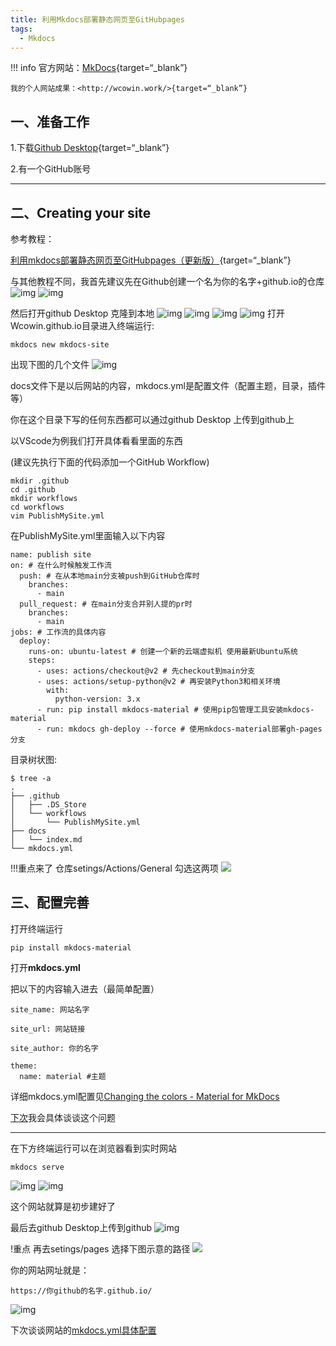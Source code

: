 ```yaml
---
title: 利用Mkdocs部署静态网页至GitHubpages
tags:
  - Mkdocs
---
```


!!! info
    官方网站：[MkDocs](https://www.mkdocs.org/){target=“_blank”}

    我的个人网站成果：<http://wcowin.work/>{target=“_blank”}

## 一、准备工作

1.下载[Github Desktop](https://github.com/desktop/desktop){target=“_blank”}

 2.有一个GitHub账号​​​​​​​
***
## 二、Creating your site

参考教程： 

[利用mkdocs部署静态网页至GitHubpages（更新版）](https://blog.csdn.net/m0_63203517/article/details/129755527?spm=1001.2014.3001.5501){target=“_blank”}

与其他教程不同，我首先建议先在Github创建一个名为你的名字+github.io的仓库
![img](https://cn.mcecy.com/image/20230324/51a12510e3b332b6ceea6827f40c1f2f.png)
![img](https://cn.mcecy.com/image/20230324/7f19bb393e39fb9add953ee19f9e2d91.png)  

然后打开github Desktop 克隆到本地
![img](https://cn.mcecy.com/image/20230324/ff3682428cc987cad79625951ef6d7bc.png)
![img](https://cn.mcecy.com/image/20230324/e896de95bd6fa737e7c6c3fa21c079fb.png)
![img](https://cn.mcecy.com/image/20230324/791834a5ac01c95ef174ab77d47c0f3a.png) 
![img](https://cn.mcecy.com/image/20230324/80430d0f8be7ea09368c3e63fe5a91ff.png)
打开Wcowin.github.io目录进入终端运行:
```
mkdocs new mkdocs-site
```
出现下图的几个文件 
![img](https://cn.mcecy.com/image/20230324/2f3f28cb5ee726ac154102de2ffb43da.png)

docs文件下是以后网站的内容，mkdocs.yml是配置文件（配置主题，目录，插件等）

 你在这个目录下写的任何东西都可以通过github Desktop 上传到github上

以VScode为例我们打开具体看看里面的东西

(建议先执行下面的代码添加一个GitHub Workflow)

``` 
mkdir .github
cd .github
mkdir workflows
cd workflows
vim PublishMySite.yml
```

在PublishMySite.yml里面输入以下内容

```
name: publish site
on: # 在什么时候触发工作流
  push: # 在从本地main分支被push到GitHub仓库时
    branches:
      - main
  pull_request: # 在main分支合并别人提的pr时
    branches:
      - main
jobs: # 工作流的具体内容
  deploy:
    runs-on: ubuntu-latest # 创建一个新的云端虚拟机 使用最新Ubuntu系统
    steps:
      - uses: actions/checkout@v2 # 先checkout到main分支
      - uses: actions/setup-python@v2 # 再安装Python3和相关环境
        with:
          python-version: 3.x
      - run: pip install mkdocs-material # 使用pip包管理工具安装mkdocs-material
      - run: mkdocs gh-deploy --force # 使用mkdocs-material部署gh-pages分支

```


目录树状图:
```
$ tree -a
.
├── .github
│   ├── .DS_Store
│   └── workflows
│       └── PublishMySite.yml
├── docs
│   └── index.md
└── mkdocs.yml
```


!!!重点来了
仓库setings/Actions/General  勾选这两项
![](https://cn.mcecy.com/image/20231014/60f48ab66eea11b52f572b8fd489ea92.png)

## 三、配置完善
打开终端运行  

`pip install mkdocs-material`

打开**mkdocs.yml** 

 把以下的内容输入进去（最简单配置）  

```
site_name: 网站名字
```

```
site_url: 网站链接
```

```
site_author: 你的名字
```

```
theme:
  name: material #主题
```  


详细mkdocs.yml配置见[Changing the colors - Material for MkDocs](https://squidfunk.github.io/mkdocs-material/setup/changing-the-colors/)

[下次](https://blog.csdn.net/m0_63203517/article/details/127444446?spm=1001.2014.3001.5502)我会具体谈谈这个问题
***
在下方终端运行可以在浏览器看到实时网站
```
mkdocs serve
```
![img](https://cn.mcecy.com/image/20230324/f11af9fb64a8418181bc3655a88d8635.png)
![img](https://cn.mcecy.com/image/20230324/c745b71840c17d639e1ea144bc8c5732.png)

这个网站就算是初步建好了

最后去github Desktop上传到github
![img](https://cn.mcecy.com/image/20230324/53ad3fdbe7d05668b99a46780930845a.png)

!重点
再去setings/pages  选择下图示意的路径
![](https://cn.mcecy.com/image/20231014/ac6d1bc1a236737a18d9dd6bd2bd97dc.png)

你的网站网址就是：​

```
https://你github的名字.github.io/
```
![img](https://cn.mcecy.com/image/20230324/51a12510e3b332b6ceea6827f40c1f2f.png)

下次谈谈网站的[mkdocs.yml具体配置](mkdocs2.md)

[^注]:于2023.3.24重写此文